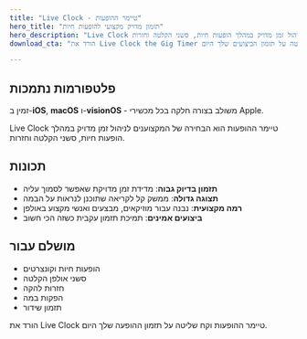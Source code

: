 ```yaml
---
title: "Live Clock - טיימר ההופעות"
hero_title: "תזמון מדויק מקצועי להופעות חיות"
hero_description: "Live Clock טיימר ההופעות הוא הבחירה של המקצוענים לניהול זמן מדויק במהלך הופעות חיות, סשני הקלטה וחזרות."
download_cta: "הורד את Live Clock the Gig Timer וקח שליטה על תזמון הביצועים שלך היום."

---
```


## פלטפורמות נתמכות

זמין ב-**iOS**, **macOS** ו-**visionOS** - משולב בצורה חלקה בכל מכשירי Apple.

Live Clock טיימר ההופעות הוא הבחירה של המקצוענים לניהול זמן מדויק במהלך הופעות חיות, סשני הקלטה וחזרות.

## תכונות

- **תזמון בדיוק גבוה**: מדידת זמן מדויקת שאפשר לסמוך עליה
- **תצוגה גדולה**: ממשק קל לקריאה שתוכנן לנראות על הבמה
- **רמה מקצועית**: נבנה עבור מוזיקאים, מבצעים ואנשי מקצוע באולפן
- **ביצועים אמינים**: תמיכת תזמון עקבית כשזה הכי חשוב

## מושלם עבור

- הופעות חיות וקונצרטים
- סשני אולפן הקלטה
- חזרות להקה
- הפקות במה
- תזמון שידור

הורד את Live Clock טיימר ההופעות וקח שליטה על תזמון ההופעה שלך היום.
